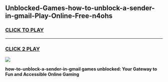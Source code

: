 
## Unblocked-Games-how-to-unblock-a-sender-in-gmail-Play-Online-Free-n4ohs
<h3>
<a href="https://premium76.site?title=how-to-unblock-a-sender-in-gmail&ref=26A">CLICK TO PLAY</a></h3>
<hr>

<h3>
<a href="https://premium76.site?title=how-to-unblock-a-sender-in-gmail&ref=26A">CLICK 2 PLAY</a>
  
</h3>

<a href="https://premium76.site?title=how-to-unblock-a-sender-in-gmail&ref=26A"><img src="https://clearcache.store/games.png"></a>


**how-to-unblock-a-sender-in-gmail games unblocked: Your Gateway to Fun and Accessible Online Gaming**
